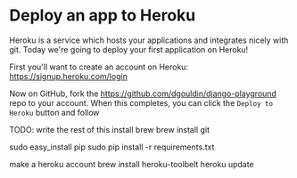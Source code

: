Deploy an app to Heroku
=======================

Heroku is a service which hosts your applications and integrates nicely with git.
Today we're going to deploy your first application on Heroku!

First you'll want to create an account on Heroku: https://signup.heroku.com/login

Now on GitHub, fork the https://github.com/dgouldin/django-playground repo to your
account. When this completes, you can click the `Deploy to Heroku` button and
follow 

TODO: write the rest of this
install brew
brew install git

sudo easy_install pip
sudo pip install -r requirements.txt

make a heroku account
brew install heroku-toolbelt
heroku update
